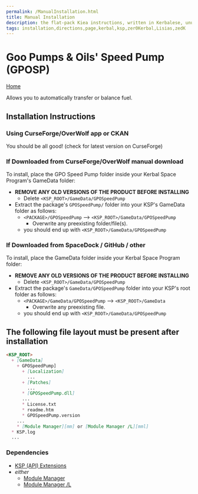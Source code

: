 ```yaml
---
permalink: /ManualInstallation.html
title: Manual Installation
description: the flat-pack Kiea instructions, written in Kerbalese, unusally present
tags: installation,directions,page,kerbal,ksp,zer0Kerbal,Lisias,zedK
---
```


<!-- ManualInstallation.md v1.1.8.1
Goo Pumps & Oils' Speed Pump (GPOSP)
created: 01 Oct 2019
updated: 11 Apr 2022 -->

<!-- based upon work by Lisias -->

# Goo Pumps & Oils' Speed Pump (GPOSP)

[Home](./index.md)

Allows you to automatically transfer or balance fuel.

## Installation Instructions

### Using CurseForge/OverWolf app or CKAN

You should be all good! (check for latest version on CurseForge)

### If Downloaded from CurseForge/OverWolf manual download

To install, place the GPO Speed Pump  folder inside your Kerbal Space Program's GameData folder:

* **REMOVE ANY OLD VERSIONS OF THE PRODUCT BEFORE INSTALLING**
  * Delete `<KSP_ROOT>/GameData/GPOSpeedPump`
* Extract the package's `GPOSpeedPump/` folder into your KSP's GameData folder as follows:
  * `<PACKAGE>/GPOSpeedPump` --> `<KSP_ROOT>/GameData/GPOSpeedPump`
    * Overwrite any preexisting folder/file(s).
  * you should end up with `<KSP_ROOT>/GameData/GPOSpeedPump`

### If Downloaded from SpaceDock / GitHub / other

To install, place the GameData folder inside your Kerbal Space Program folder:

* **REMOVE ANY OLD VERSIONS OF THE PRODUCT BEFORE INSTALLING**
  * Delete `<KSP_ROOT>/GameData/GPOSpeedPump`
* Extract the package's `GameData/GPOSpeedPump` folder into your KSP's root folder as follows:
  * `<PACKAGE>/GameData/GPOSpeedPump` --> `<KSP_ROOT>/GameData`
    * Overwrite any preexisting file.
  * you should end up with `<KSP_ROOT>/GameData/GPOSpeedPump`

## The following file layout must be present after installation

```markdown
<KSP_ROOT>
  + [GameData]
    + GPOSpeedPump]
      + [Localization]
        ...
      + [Patches]
        ...
      * [GPOSpeedPump.dll]
      ...
      * License.txt
      * readme.htm
      * GPOSpeedPump.version
    ...
    * [Module Manager][mm] or [Module Manager /L][mml]
  * KSP.log
  ...
```

### Dependencies

* [KSP (API) Extensions][kspe]
* *either*
  * [Module Manager][mm]
  * [Module Manager /L][mml]

[kspe]: http://ksp.lisias.net/add-ons/KSPAPIExtensions "KSPAPIExtensions"
[mm]: https://forum.kerbalspaceprogram.com/index.php?/topic/50533-*/ "Module Manager"
[mml]: https://github.com/net-lisias-ksp/ModuleManager "Module Manager /L"